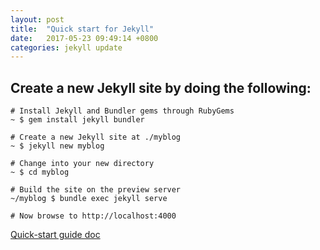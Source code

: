 ```yaml
---
layout: post
title:  "Quick start for Jekyll"
date:   2017-05-23 09:49:14 +0800
categories: jekyll update
---
```

## Create a new Jekyll site by doing the following:
  ```
  # Install Jekyll and Bundler gems through RubyGems
  ~ $ gem install jekyll bundler

  # Create a new Jekyll site at ./myblog
  ~ $ jekyll new myblog

  # Change into your new directory
  ~ $ cd myblog

  # Build the site on the preview server
  ~/myblog $ bundle exec jekyll serve

  # Now browse to http://localhost:4000
  ```
  [Quick-start guide doc](http://jekyllrb.com/docs/quickstart/)
